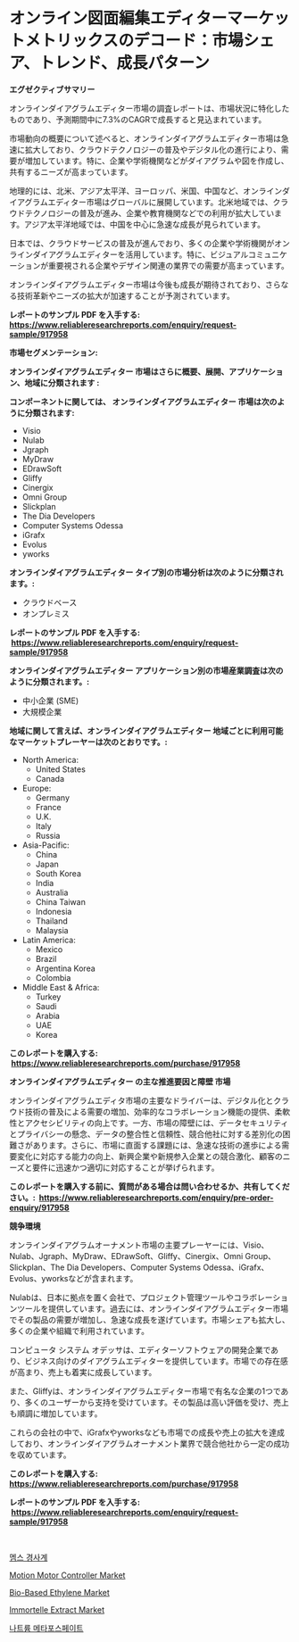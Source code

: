 <p><h1>オンライン図面編集エディターマーケットメトリックスのデコード：市場シェア、トレンド、成長パターン</h1></p><p><strong>エグゼクティブサマリー</strong></p>
<p><p>オンラインダイアグラムエディター市場の調査レポートは、市場状況に特化したものであり、予測期間中に7.3%のCAGRで成長すると見込まれています。</p><p>市場動向の概要について述べると、オンラインダイアグラムエディター市場は急速に拡大しており、クラウドテクノロジーの普及やデジタル化の進行により、需要が増加しています。特に、企業や学術機関などがダイアグラムや図を作成し、共有するニーズが高まっています。</p><p>地理的には、北米、アジア太平洋、ヨーロッパ、米国、中国など、オンラインダイアグラムエディター市場はグローバルに展開しています。北米地域では、クラウドテクノロジーの普及が進み、企業や教育機関などでの利用が拡大しています。アジア太平洋地域では、中国を中心に急速な成長が見られています。</p><p>日本では、クラウドサービスの普及が進んでおり、多くの企業や学術機関がオンラインダイアグラムエディターを活用しています。特に、ビジュアルコミュニケーションが重要視される企業やデザイン関連の業界での需要が高まっています。</p><p>オンラインダイアグラムエディター市場は今後も成長が期待されており、さらなる技術革新やニーズの拡大が加速することが予測されています。</p></p>
<p><strong>レポートのサンプル PDF を入手する: <a href="https://www.reliableresearchreports.com/enquiry/request-sample/917958">https://www.reliableresearchreports.com/enquiry/request-sample/917958</a></strong></p>
<p><strong>市場セグメンテーション:</strong></p>
<p><strong> オンラインダイアグラムエディター 市場はさらに概要、展開、アプリケーション、地域に分類されます :</strong></p>
<p><strong>コンポーネントに関しては、 オンラインダイアグラムエディター 市場は次のように分類されます: &nbsp;</strong></p>
<p><ul><li>Visio</li><li>Nulab</li><li>Jgraph</li><li>MyDraw</li><li>EDrawSoft</li><li>Gliffy</li><li>Cinergix</li><li>Omni Group</li><li>Slickplan</li><li>The Dia Developers</li><li>Computer Systems Odessa</li><li>iGrafx</li><li>Evolus</li><li>yworks</li></ul></p>
<p><strong> オンラインダイアグラムエディター タイプ別の市場分析は次のように分類されます。:</strong></p>
<p><ul><li>クラウドベース</li><li>オンプレミス</li></ul></p>
<p><strong>レポートのサンプル PDF を入手する: &nbsp;<a href="https://www.reliableresearchreports.com/enquiry/request-sample/917958">https://www.reliableresearchreports.com/enquiry/request-sample/917958</a></strong></p>
<p><strong> オンラインダイアグラムエディター アプリケーション別の市場産業調査は次のように分類されます。:</strong></p>
<p><ul><li>中小企業 (SME)</li><li>大規模企業</li></ul></p>
<p><strong>地域に関して言えば、オンラインダイアグラムエディター 地域ごとに利用可能なマーケットプレーヤーは次のとおりです。:</strong></p>
<p><ul>
    <li>
        North America:
        <ul>
            <li>United States</li>
            <li>Canada</li>
        </ul>
    </li>
    <li>
        Europe:
        <ul>
            <li>Germany</li>
            <li>France</li>
            <li>U.K.</li>
            <li>Italy</li>
            <li>Russia</li>
        </ul>
    </li>
    <li>
        Asia-Pacific:
        <ul>
            <li>China</li>
            <li>Japan</li>
            <li>South Korea</li>
            <li>India</li>
            <li>Australia</li>
            <li>China Taiwan</li>
            <li>Indonesia</li>
            <li>Thailand</li>
            <li>Malaysia</li>
        </ul>
    </li>
    <li>
        Latin America:
        <ul>
            <li>Mexico</li>
            <li>Brazil</li>
            <li>Argentina Korea</li>
            <li>Colombia</li>
        </ul>
    </li>
    <li>
        Middle East & Africa:
        <ul>
            <li>Turkey</li>
            <li>Saudi</li>
            <li>Arabia</li>
            <li>UAE</li>
            <li>Korea</li>
        </ul>
    </li>
    </ul></p>
<p><strong>このレポートを購入する: &nbsp;<a href="https://www.reliableresearchreports.com/purchase/917958">https://www.reliableresearchreports.com/purchase/917958</a></strong></p>
<p><strong>オンラインダイアグラムエディター の主な推進要因と障壁 市場</strong></p>
<p><p>オンラインダイアグラムエディタ市場の主要なドライバーは、デジタル化とクラウド技術の普及による需要の増加、効率的なコラボレーション機能の提供、柔軟性とアクセシビリティの向上です。一方、市場の障壁には、データセキュリティとプライバシーの懸念、データの整合性と信頼性、競合他社に対する差別化の困難さがあります。さらに、市場に直面する課題には、急速な技術の進歩による需要変化に対応する能力の向上、新興企業や新規参入企業との競合激化、顧客のニーズと要件に迅速かつ適切に対応することが挙げられます。</p></p>
<p><strong>このレポートを購入する前に、質問がある場合は問い合わせるか、共有してください。:&nbsp; <a href="https://www.reliableresearchreports.com/enquiry/pre-order-enquiry/917958">https://www.reliableresearchreports.com/enquiry/pre-order-enquiry/917958</a></strong></p>
<p><strong>競争環境</strong></p>
<p><p>オンラインダイアグラムオーナメント市場の主要プレーヤーには、Visio、Nulab、Jgraph、MyDraw、EDrawSoft、Gliffy、Cinergix、Omni Group、Slickplan、The Dia Developers、Computer Systems Odessa、iGrafx、Evolus、yworksなどが含まれます。</p><p>Nulabは、日本に拠点を置く会社で、プロジェクト管理ツールやコラボレーションツールを提供しています。過去には、オンラインダイアグラムエディター市場でその製品の需要が増加し、急速な成長を遂げています。市場シェアも拡大し、多くの企業や組織で利用されています。</p><p>コンピュータ システム オデッサは、エディターソフトウェアの開発企業であり、ビジネス向けのダイアグラムエディターを提供しています。市場での存在感が高まり、売上も着実に成長しています。</p><p>また、Gliffyは、オンラインダイアグラムエディター市場で有名な企業の1つであり、多くのユーザーから支持を受けています。その製品は高い評価を受け、売上も順調に増加しています。</p><p>これらの会社の中で、iGrafxやyworksなども市場での成長や売上の拡大を達成しており、オンラインダイアグラムオーナメント業界で競合他社から一定の成功を収めています。</p></p>
<p><strong>このレポートを購入する: &nbsp; <a href="https://www.reliableresearchreports.com/purchase/917958">https://www.reliableresearchreports.com/purchase/917958</a></strong></p>
<p><strong>レポートのサンプル PDF を入手する: &nbsp;<a href="https://www.reliableresearchreports.com/enquiry/request-sample/917958">https://www.reliableresearchreports.com/enquiry/request-sample/917958</a></strong><strong></strong></p>
<p>&nbsp;</p>
<p><p><a href="https://medium.com/@theothessalian/mems-%EC%9D%B8%ED%81%B4%EB%A6%AC%EB%85%B8%EB%AF%B8%ED%84%B0-%EC%8B%9C%EC%9E%A5-%ED%81%AC%EA%B8%B0%EB%8A%94-%EA%B8%80%EB%A1%9C%EB%B2%8C-%EC%82%B0%EC%97%85%EC%97%90%EC%84%9C-%EC%B5%9C%EA%B3%A0%EC%9D%98-%EB%A7%88%EC%BC%80%ED%8C%85-%EC%B1%84%EB%84%90%EC%9D%84-%EB%B3%B4%EC%97%AC%EC%A4%8D%EB%8B%88%EB%8B%A4-2d7709a6e826">멤스 경사계</a></p><p><a href="https://view.publitas.com/reportprime-1/motion-motor-controller-market-dynamics-2024-2031-also-about-its-market-trends-projections-and-opportunities/">Motion Motor Controller Market</a></p><p><a href="https://metal-farmhouse-e95.notion.site/Bio-Based-Ethylene-Market-Offer-Valuable-Insights-into-Market-Size-Market-Share-Market-Trends-and-3c75430682a44a4c84b4cb70194af358">Bio-Based Ethylene Market</a></p><p><a href="https://circular-yam-9b9.notion.site/Immortelle-Extract-Market-Challenges-Opportunities-and-Growth-Drivers-and-Major-Market-Players-fo-2c627bbd436d4ac48b6118911a6f759f">Immortelle Extract Market</a></p><p><a href="https://medium.com/@theothessalian/%EB%82%98%ED%8A%B8%EB%A5%A8-%EB%A9%94%ED%83%80-%EC%9D%B8%EC%82%B0%EC%97%BC-%EC%8B%9C%EC%9E%A5-%EA%B7%9C%EB%AA%A8-%EC%8B%9C%EC%9E%A5-%EC%A0%84%EB%A7%9D-%EB%B0%8F-%EC%8B%9C%EC%9E%A5-%EC%98%88%EC%B8%A1-2024-2031-4ff42b3dbb2a">나트륨 메타포스페이트</a></p></p>